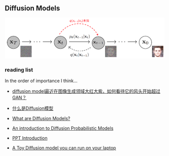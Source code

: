 ## Diffusion Models

<img src="https://github.com/poetrywanderer/Interpretable-3D-Modeling/blob/main/imgs/in_issues/diffusion.png?raw=true" alt="diffusion">

### reading list

In the order of importance I think...

- [diffusion model最近在图像生成领域大红大紫，如何看待它的风头开始超过GAN？](https://www.zhihu.com/question/536012286)
- [什么是Diffusion模型](https://wrong.wang/blog/20220605-%E4%BB%80%E4%B9%88%E6%98%AFdiffusion%E6%A8%A1%E5%9E%8B/)

- [What are Diffusion Models?](https://lilianweng.github.io/posts/2021-07-11-diffusion-models/)
- [An introduction to Diffusion Probabilistic Models](https://ayandas.me/blog-tut/2021/12/04/diffusion-prob-models.html)
- [PPT Introduction](https://ml.cs.tsinghua.edu.cn/~fanbao/Application-DPM.pdf)

- [A Toy Diffusion model you can run on your laptop](https://medium.com/mlearning-ai/a-toy-diffusion-model-you-can-run-on-your-laptop-20e9e5a83462)